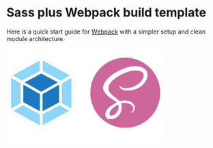 # Sass plus Webpack build template

Here is a quick start guide for [Webpack](https://webpack.js.org/) with a simpler setup and clean module architecture.

<img src='./src/images/logo-sass-webpack.png' width='370'>
<br/>
